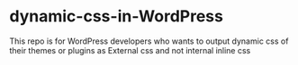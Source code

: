# dynamic-css-in-WordPress
This repo is for WordPress developers who wants to output dynamic css of their themes or plugins as External css and not internal inline css 
